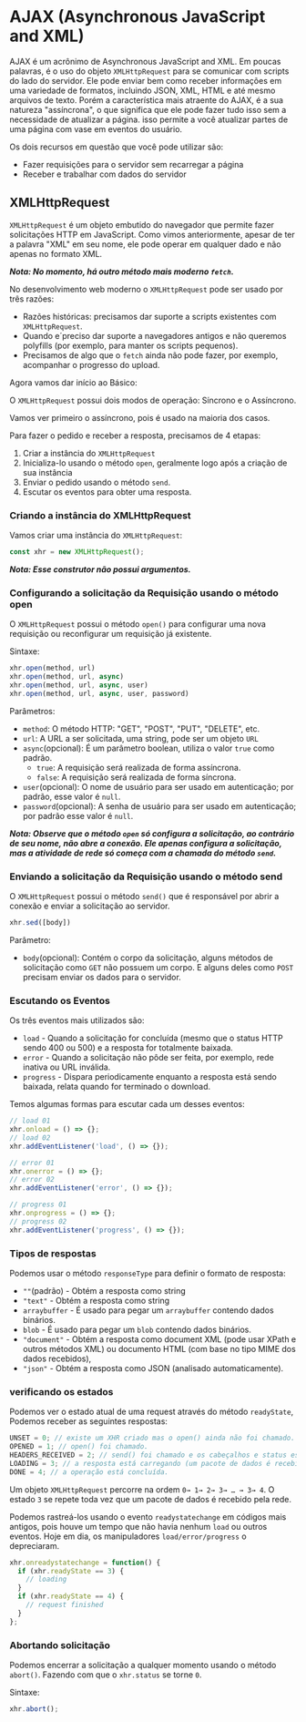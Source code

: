 # AJAX (Asynchronous JavaScript and XML)

AJAX é um acrônimo de Asynchronous JavaScript and XML. Em poucas palavras, é o uso do objeto `XMLHttpRequest` para se comunicar com scripts do lado do servidor. Ele pode enviar bem como receber informações em uma variedade de formatos, incluindo JSON, XML, HTML e até mesmo arquivos de texto. Porém a característica mais atraente do AJAX, é a sua natureza "assíncrona", o que significa que ele pode fazer tudo isso sem a necessidade de atualizar a página. isso permite a você atualizar partes de uma página com vase em eventos do usuário.

Os dois recursos em questão que você pode utilizar são:

* Fazer requisições para o servidor sem recarregar a página
* Receber e trabalhar com dados do servidor

## XMLHttpRequest

`XMLHttpRequest` é um objeto embutido do navegador que permite fazer solicitações HTTP em JavaScript. Como vimos anteriormente, apesar de ter a palavra "XML" em seu nome, ele pode operar em qualquer dado e não apenas no formato XML.

***Nota: No momento, há outro método mais moderno `fetch`.***

No desenvolvimento web moderno o `XMLHttpRequest` pode ser usado por três razões:

* Razões históricas: precisamos dar suporte a scripts existentes com `XMLHttpRequest`.
* Quando e´preciso dar suporte a navegadores antigos e não queremos polyfills (por exemplo, para manter os scripts pequenos).
* Precisamos de algo que o `fetch` ainda não pode fazer, por exemplo, acompanhar o progresso do upload.

Agora vamos dar início ao Básico:

O `XMLHttpRequest` possui dois modos de operação: Síncrono e o Assíncrono.

Vamos ver primeiro o assíncrono, pois é usado na maioria dos casos.

Para fazer o pedido e receber a resposta, precisamos de 4 etapas:

1. Criar a instância do `XMLHttpRequest`
1. Inicializa-lo usando o método `open`, geralmente logo após a criação de sua instância
1. Enviar o pedido usando o método `send`.
1. Escutar os eventos para obter uma resposta.

### Criando a instância do XMLHttpRequest

Vamos criar uma instância do `XMLHttpRequest`:

```js
const xhr = new XMLHttpRequest();
```

***Nota: Esse construtor não possui argumentos.***

### Configurando a solicitação da Requisição usando o método open

O `XMLHttpRequest` possui o método `open()` para configurar uma nova requisição ou reconfigurar um requisição já existente.

Sintaxe:

```js
xhr.open(method, url)
xhr.open(method, url, async)
xhr.open(method, url, async, user)
xhr.open(method, url, async, user, password)
```

Parâmetros:

* `method`: O método HTTP: "GET", "POST", "PUT", "DELETE", etc.
* `url`: A URL a ser solicitada, uma string, pode ser um objeto `URL`
* `async`(opcional): É um parâmetro boolean, utiliza o valor `true` como padrão.
  * `true`: A requisição será realizada de forma assíncrona.
  * `false`: A requisição será realizada de forma síncrona.
* `user`(opcional): O nome de usuário para ser usado em autenticação; por padrão, esse valor é `null`.
* `password`(opcional): A senha de usuário para ser usado em autenticação; por padrão esse valor é `null`.

***Nota: Observe que o método `open` só configura a solicitação, ao contrário de seu nome, não abre a conexão. Ele apenas configura a solicitação, mas a atividade de rede só começa com a chamada do método `send`.***

### Enviando a solicitação da Requisição usando o método send

O `XMLHttpRequest` possui o método `send()` que é responsável por abrir a conexão e enviar a solicitação ao servidor.

```js
xhr.sed([body])
```

Parâmetro:

* `body`(opcional): Contém o corpo da solicitação, alguns métodos de solicitação como `GET` não possuem um corpo. E alguns deles como `POST` precisam enviar os dados para o servidor.

### Escutando os Eventos

Os três eventos mais utilizados são:

* `load` - Quando a solicitação for concluída (mesmo que o status HTTP sendo 400 ou 500) e a resposta for totalmente baixada.
* `error` - Quando a solicitação não pôde ser feita, por exemplo, rede inativa ou URL inválida.
* `progress` - Dispara periodicamente enquanto a resposta está sendo baixada, relata quando for terminado o download.

Temos algumas formas para escutar cada um desses eventos:

```js
// load 01
xhr.onload = () => {};
// load 02
xhr.addEventListener('load', () => {});

// error 01
xhr.onerror = () => {};
// error 02
xhr.addEventListener('error', () => {});

// progress 01
xhr.onprogress = () => {};
// progress 02
xhr.addEventListener('progress', () => {});
```

### Tipos de respostas

Podemos usar o método `responseType` para definir o formato de resposta:

* `""`(padrão) - Obtém a resposta como string
* `"text"` - Obtém a resposta como string
* `arraybuffer` - É usado para pegar um `arraybuffer` contendo dados binários.
* `blob` - É usado para pegar um `blob` contendo dados binários.
* `"document"` - Obtém a resposta como document XML (pode usar XPath e outros métodos XML) ou documento HTML (com base no tipo MIME dos dados recebidos),
* `"json"` - Obtém a resposta como JSON (analisado automaticamente).

### verificando os estados

Podemos ver o estado atual de uma request através do método `readyState`, Podemos receber as seguintes respostas:

```js
UNSET = 0; // existe um XHR criado mas o open() ainda não foi chamado.
OPENED = 1; // open() foi chamado.
HEADERS_RECEIVED = 2; // send() foi chamado e os cabeçalhos e status estão disponíveis.
LOADING = 3; // a resposta está carregando (um pacote de dados é recebido)
DONE = 4; // a operação está concluída.
```

Um objeto `XMLHttpRequest` percorre na ordem `0→ 1→ 2→ 3→ … → 3→ 4`. O estado `3` se repete toda vez que um pacote de dados é recebido pela rede.

Podemos rastreá-los usando o evento `readystatechange` em códigos mais antigos, pois houve um tempo que não havia nenhum `load` ou outros eventos. Hoje em dia, os manipuladores `load/error/progress` o depreciaram.

```js
xhr.onreadystatechange = function() {
  if (xhr.readyState == 3) {
    // loading
  }
  if (xhr.readyState == 4) {
    // request finished
  }
};
```

### Abortando solicitação

Podemos encerrar a solicitação a qualquer momento usando o método `abort()`. Fazendo com que o `xhr.status` se torne `0`.

Sintaxe:

```js
xhr.abort();
```
